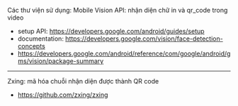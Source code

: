 Các thư viện sử dụng:
Mobile Vision API: nhận diện chữ in và qr_code trong video   
+ setup API: https://developers.google.com/android/guides/setup 
+ documentation: https://developers.google.com/vision/face-detection-concepts 
+ https://developers.google.com/android/reference/com/google/android/gms/vision/package-summary

------------------------------------------

Zxing: mã hóa chuỗi nhận diện được thành QR code 
+ https://github.com/zxing/zxing
